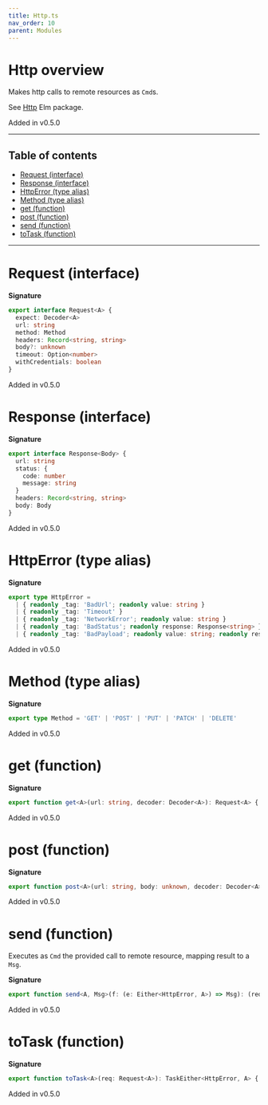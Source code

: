 ```yaml
---
title: Http.ts
nav_order: 10
parent: Modules
---
```


# Http overview

Makes http calls to remote resources as `Cmd`s.

See [Http](https://package.elm-lang.org/packages/elm/http/latest/Http) Elm package.

Added in v0.5.0

---

<h2 class="text-delta">Table of contents</h2>

- [Request (interface)](#request-interface)
- [Response (interface)](#response-interface)
- [HttpError (type alias)](#httperror-type-alias)
- [Method (type alias)](#method-type-alias)
- [get (function)](#get-function)
- [post (function)](#post-function)
- [send (function)](#send-function)
- [toTask (function)](#totask-function)

---

# Request (interface)

**Signature**

```ts
export interface Request<A> {
  expect: Decoder<A>
  url: string
  method: Method
  headers: Record<string, string>
  body?: unknown
  timeout: Option<number>
  withCredentials: boolean
}
```

Added in v0.5.0

# Response (interface)

**Signature**

```ts
export interface Response<Body> {
  url: string
  status: {
    code: number
    message: string
  }
  headers: Record<string, string>
  body: Body
}
```

Added in v0.5.0

# HttpError (type alias)

**Signature**

```ts
export type HttpError =
  | { readonly _tag: 'BadUrl'; readonly value: string }
  | { readonly _tag: 'Timeout' }
  | { readonly _tag: 'NetworkError'; readonly value: string }
  | { readonly _tag: 'BadStatus'; readonly response: Response<string> }
  | { readonly _tag: 'BadPayload'; readonly value: string; readonly response: Response<string> }
```

Added in v0.5.0

# Method (type alias)

**Signature**

```ts
export type Method = 'GET' | 'POST' | 'PUT' | 'PATCH' | 'DELETE'
```

Added in v0.5.0

# get (function)

**Signature**

```ts
export function get<A>(url: string, decoder: Decoder<A>): Request<A> { ... }
```

Added in v0.5.0

# post (function)

**Signature**

```ts
export function post<A>(url: string, body: unknown, decoder: Decoder<A>): Request<A> { ... }
```

Added in v0.5.0

# send (function)

Executes as `Cmd` the provided call to remote resource, mapping result to a `Msg`.

**Signature**

```ts
export function send<A, Msg>(f: (e: Either<HttpError, A>) => Msg): (req: Request<A>) => Cmd<Msg> { ... }
```

Added in v0.5.0

# toTask (function)

**Signature**

```ts
export function toTask<A>(req: Request<A>): TaskEither<HttpError, A> { ... }
```

Added in v0.5.0
